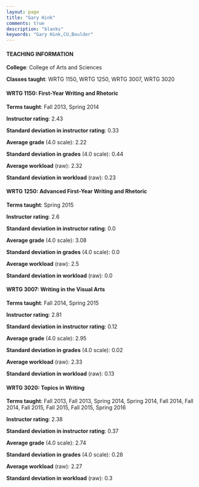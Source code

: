 ```yaml
---
layout: page
title: "Gary Hink" 
comments: true
description: "blanks"
keywords: "Gary Hink,CU,Boulder"
---
```

<head>
<script src="https://ajax.googleapis.com/ajax/libs/jquery/2.1.3/jquery.min.js"></script>
<script src="https://dl.dropboxusercontent.com/s/pc42nxpaw1ea4o9/highcharts.js?dl=0"></script>
<!-- <script src="../assets/js/highcharts.js"></script> -->
<style type="text/css">@font-face {
	font-family: "Bebas Neue";
	src: url(https://www.filehosting.org/file/details/544349/BebasNeue Regular.otf) format("opentype");
	}
	h1.Bebas { 
		font-family: "Bebas Neue", Verdana, Tahoma;
	}
</style>
</head>
	   
#### TEACHING INFORMATION

**College**: College of Arts and Sciences

**Classes taught**: WRTG 1150, WRTG 1250, WRTG 3007, WRTG 3020

#### WRTG 1150: First-Year Writing and Rhetoric

**Terms taught**: Fall 2013, Spring 2014

**Instructor rating**: 2.43

**Standard deviation in instructor rating**: 0.33

**Average grade** (4.0 scale): 2.22

**Standard deviation in grades** (4.0 scale): 0.44

**Average workload** (raw): 2.32

**Standard deviation in workload** (raw): 0.23

#### WRTG 1250: Advanced First-Year Writing and Rhetoric

**Terms taught**: Spring 2015

**Instructor rating**: 2.6

**Standard deviation in instructor rating**: 0.0

**Average grade** (4.0 scale): 3.08

**Standard deviation in grades** (4.0 scale): 0.0

**Average workload** (raw): 2.5

**Standard deviation in workload** (raw): 0.0

#### WRTG 3007: Writing in the Visual Arts

**Terms taught**: Fall 2014, Spring 2015

**Instructor rating**: 2.81

**Standard deviation in instructor rating**: 0.12

**Average grade** (4.0 scale): 2.95

**Standard deviation in grades** (4.0 scale): 0.02

**Average workload** (raw): 2.33

**Standard deviation in workload** (raw): 0.13

#### WRTG 3020: Topics in Writing

**Terms taught**: Fall 2013, Fall 2013, Spring 2014, Spring 2014, Fall 2014, Fall 2014, Fall 2015, Fall 2015, Fall 2015, Spring 2016

**Instructor rating**: 2.38

**Standard deviation in instructor rating**: 0.37

**Average grade** (4.0 scale): 2.74

**Standard deviation in grades** (4.0 scale): 0.28

**Average workload** (raw): 2.27

**Standard deviation in workload** (raw): 0.3

